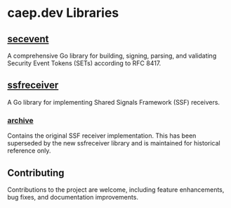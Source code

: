 # caep.dev Libraries

## [secevent](./secevent)
A comprehensive Go library for building, signing, parsing, and validating Security Event Tokens (SETs) according to RFC 8417.

## [ssfreceiver](./ssfreceiver)
A Go library for implementing Shared Signals Framework (SSF) receivers.

### [archive](./archive)
Contains the original SSF receiver implementation. This has been superseded by the new ssfreceiver library and is maintained for historical reference only.

## Contributing

Contributions to the project are welcome, including feature enhancements, bug fixes, and documentation improvements.